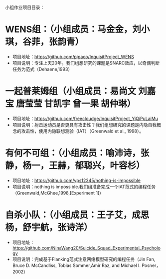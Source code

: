 小组作业项目目录：

# WENS组：（小组成员：马金金，刘小琪，谷菲，张韵青）
* 项目地址：https://github.com/pipaco/InquisitProject_WENS
* 项目说明：专注上天20年。我们组想研究的课题是SNARC效应，以奇偶判断任务为范式（Dehaene,1993）

# 一起普莱姆组（小组成员：易尚文 刘嘉宝 唐莹莹 甘凯宇 曾一果 胡仲琳）
* 项目地址：https://github.com/freecloudge/InquisitProject_YiQiPuLaiMu
* 项目说明：射击运动员是否更具有攻击性？我们组想研究的课题是内隐自我概念的攻击性，使用内隐联想测验（IAT）（Greenwald et al., 1998）。

# 有何不可组：（小组成员：喻沛诗，张静，杨一，王赫，郁聪兴，叶容杉）
* 项目地址：https://github.com/yps12345/nothing-is-impossible
* 项目说明：nothing is impossible.我们组准备完成一个IAT范式的编程任务（Greenwald,McGhee,1998,[Experiment 1]）
   
# 自杀小队：（小组成员：王子艾，成思杨，舒宇航，张诗洋）
  * 项目地址：https://github.com/NinaWang20/Suicide_Squad_Experimental_Psychology
  * 项目说明：完成基于Flanking范式注意网络模型研究的编程任务（Jin Fan, Bruce D. McCandliss, Tobias Sommer,Amir Raz, and Michael I. Posner，2002）
